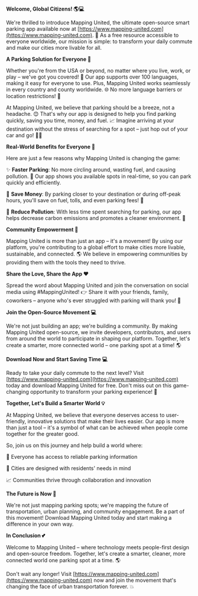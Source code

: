 **Welcome, Global Citizens! 🌎💻**

We're thrilled to introduce Mapping United, the ultimate open-source smart parking app available now at [https://www.mapping-united.com](https://www.mapping-united.com). 🚀 As a free resource accessible to everyone worldwide, our mission is simple: to transform your daily commute and make our cities more livable for all.

**A Parking Solution for Everyone 🌈**

Whether you're from the USA or beyond, no matter where you live, work, or play – we've got you covered! 💪 Our app supports over 100 languages, making it easy for everyone to use. Plus, Mapping United works seamlessly in every country and county worldwide. 🌐 No more language barriers or location restrictions! 🚗

At Mapping United, we believe that parking should be a breeze, not a headache. 😊 That's why our app is designed to help you find parking quickly, saving you time, money, and fuel. 📈 Imagine arriving at your destination without the stress of searching for a spot – just hop out of your car and go! 🏃‍♀️

**Real-World Benefits for Everyone 🌟**

Here are just a few reasons why Mapping United is changing the game:

✨ **Faster Parking**: No more circling around, wasting fuel, and causing pollution. 🚮 Our app shows you available spots in real-time, so you can park quickly and efficiently.

💸 **Save Money**: By parking closer to your destination or during off-peak hours, you'll save on fuel, tolls, and even parking fees! 💸

🌿 **Reduce Pollution**: With less time spent searching for parking, our app helps decrease carbon emissions and promotes a cleaner environment. 🌱

**Community Empowerment 🌈**

Mapping United is more than just an app – it's a movement! By using our platform, you're contributing to a global effort to make cities more livable, sustainable, and connected. 🌎 We believe in empowering communities by providing them with the tools they need to thrive.

**Share the Love, Share the App ❤️**

Spread the word about Mapping United and join the conversation on social media using #MappingUnited! 👉 Share it with your friends, family, coworkers – anyone who's ever struggled with parking will thank you! 🤝

**Join the Open-Source Movement 💻**

We're not just building an app; we're building a community. By making Mapping United open-source, we invite developers, contributors, and users from around the world to participate in shaping our platform. Together, let's create a smarter, more connected world – one parking spot at a time! 🌎

**Download Now and Start Saving Time 💻**

Ready to take your daily commute to the next level? Visit [https://www.mapping-united.com](https://www.mapping-united.com) today and download Mapping United for free. Don't miss out on this game-changing opportunity to transform your parking experience! 🚀

**Together, Let's Build a Smarter World 💡**

At Mapping United, we believe that everyone deserves access to user-friendly, innovative solutions that make their lives easier. Our app is more than just a tool – it's a symbol of what can be achieved when people come together for the greater good.

So, join us on this journey and help build a world where:

🌟 Everyone has access to reliable parking information

💪 Cities are designed with residents' needs in mind

📈 Communities thrive through collaboration and innovation

**The Future is Now 🚀**

We're not just mapping parking spots; we're mapping the future of transportation, urban planning, and community engagement. Be a part of this movement! Download Mapping United today and start making a difference in your own way.

**In Conclusion 💕**

Welcome to Mapping United – where technology meets people-first design and open-source freedom. Together, let's create a smarter, cleaner, more connected world one parking spot at a time. 🌎

Don't wait any longer! Visit [https://www.mapping-united.com](https://www.mapping-united.com) now and join the movement that's changing the face of urban transportation forever. 💥